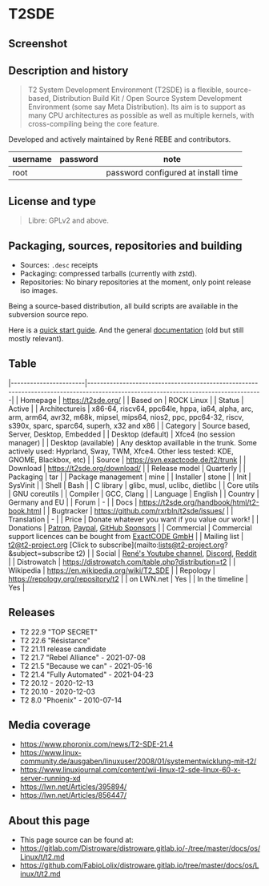 # T2SDE

## Screenshot


## Description and history

> T2 System Development Environment (T2SDE) is a flexible, source-based, Distribution Build Kit / Open Source System Development Environment (some say Meta Distribution). Its aim is to support as many CPU architectures as possible as well as multiple kernels, with cross-compiling being the core feature.

Developed and actively maintained by René REBE and contributors.

| username | password | note |
|----------|----------|--|
| root |  | password configured at install time |


## License and type

> Libre: GPLv2 and above.


## Packaging, sources, repositories and building

* Sources: `.desc` receipts
* Packaging: compressed tarballs (currently with zstd).
* Repositories: No binary repositories at the moment, only point release iso images.

Being a source-based distribution, all build scripts are available in the subversion source repo.

Here is a [quick start guide](https://t2sde.org/zine/8/).
And the general [documentation](https://t2sde.org/handbook/html/t2-book.html) (old but still mostly relevant).


## Table

|-----------------------|------------------------------------------------------------------------------------------------------------------------------------|
| Homepage              | <https://t2sde.org/>                                                                                                               |
| Based on              | ROCK Linux                                                                                                                         |
| Status                | Active                                                                                                                             |
| Architectureis        | x86-64, riscv64, ppc64le, hppa, ia64, alpha, arc, arm, arm64, avr32, m68k, mipsel, mips64, nios2, ppc, ppc64-32, riscv, s390x, sparc, sparc64, superh, x32 and x86 |
| Category              | Source based, Server, Desktop, Embedded                                                                                            |
| Desktop (default)     | Xfce4 (no session manager)                                                                                                         |
| Desktop (available)   | Any desktop availlable in the trunk. Some actively used: Hyprland, Sway, TWM, Xfce4. Other less tested: KDE, GNOME, Blackbox, etc) |
| Source                | <https://svn.exactcode.de/t2/trunk>                                                                                                |
| Download              | <https://t2sde.org/download/>                                                                                                      |
| Release model         | Quarterly                                                                                                                          |
| Packaging             | tar                                                                                                                                |
| Package management    | mine                                                                                                                               |
| Installer             | stone                                                                                                                              |
| Init                  | SysVinit                                                                                                                           |
| Shell                 | Bash                                                                                                                               |
| C library             | glibc, musl, uclibc, dietlibc                                                                                                      |
| Core utils            | GNU coreutils                                                                                                                      |
| Compiler              | GCC, Clang                                                                                                                         |
| Language              | English                                                                                                                            |
| Country               | Germany and EU                                                                                                                     |
| Forum                 | -                                                                                                                                  |
| Docs                  | <https://t2sde.org/handbook/html/t2-book.html>                                                                                     |
| Bugtracker            | <https://github.com/rxrbln/t2sde/issues/>                                                                                          |
| Translation           | -                                                                                                                                  |
| Price                 | Donate whatever you want if you value our work!                                                                                    |
| Donations             | [Patron](https://www.patreon.com/bePatron?u=9504919), [Paypal](https://www.patreon.com/bePatron?u=9504919), [GitHub Sponsors](https://github.com/sponsors/rxrbln) |
| Commercial            | Commercial support licences can be bought from [ExactCODE GmbH](https://exactcode.com/store.shtml)                                 |
| Mailing list          | t2@t2-project.org [Click to subscribe](mailto:lists@t2-project.org?&subject=subscribe t2)                                          |
| Social                | [René's Youtube channel](https://www.youtube.com/@MoreReneRebe), [Discord](https://discord.gg/AcjPC5GrK), [Reddit](https://www.reddit.com/r/t2sde/) |
| Distrowatch           | <https://distrowatch.com/table.php?distribution=t2>                                                                                |
| Wikipedia             | <https://en.wikipedia.org/wiki/T2_SDE>                                                                                             |
| Repology              | <https://repology.org/repository/t2>                                                                                               |
| on LWN.net            | Yes                                                                                                                                |
| In the timeline       | Yes                                                                                                                                |


## Releases

* T2 22.9 "TOP SECRET"
* T2 22.6 "Résistance"
* T2 21.11 release candidate
* T2 21.7 "Rebel Alliance" - 2021-07-08
* T2 21.5 "Because we can" - 2021-05-16
* T2 21.4 "Fully Automated" - 2021-04-23
* T2 20.12 - 2020-12-13
* T2 20.10 - 2020-12-03
* T2 8.0 "Phoenix" - 2010-07-14


## Media coverage

* <https://www.phoronix.com/news/T2-SDE-21.4>
* <https://www.linux-community.de/ausgaben/linuxuser/2008/01/systementwicklung-mit-t2/>
* <https://www.linuxjournal.com/content/wii-linux-t2-sde-linux-60-x-server-running-xd>
* <https://lwn.net/Articles/395894/>
* <https://lwn.net/Articles/856447/>


## About this page

* This page source can be found at:
* <https://gitlab.com/Distroware/distroware.gitlab.io/-/tree/master/docs/os/Linux/t/t2.md>
* <https://github.com/FabioLolix/distroware.gitlab.io/tree/master/docs/os/Linux/t/t2.md>
